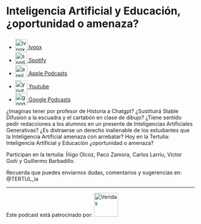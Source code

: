 # Inteligencia Artificial y Educación, ¿oportunidad o amenaza?

- [<img src="https://i0.wp.com/parqueeste.org/wp-content/uploads/2020/07/ivoox-icon.png?fit=256%2C256&ssl=1" alt="ivoox_logo" width="32" style="position: relative; top: 5px;"> Ivoox](https://go.ivoox.com/rf/120404794)
- [<img src="https://cdn.iconscout.com/icon/free/png-256/spotify-36-721973.png" alt="spotify_logo" width="32" style="position: relative; top: 5px;"> Spotify](https://open.spotify.com/episode/40v1sjHIIQ4I9q9bKnLntc?si=6OAkiYQYQqaE75AcxzD4YQ)
- [<img src="https://cdn.iconscout.com/icon/free/png-256/apple-853-675472.png" alt="apple_logo" width="32" style="position: relative; top: 5px;"> Apple Podcasts](https://podcasts.apple.com/us/podcast/inteligencia-artificial-y-educaci%C3%B3n-oportunidad-o-amenaza/id1669083682?i=1000637182175)
- [<img src="https://cdn.icon-icons.com/icons2/195/PNG/256/YouTube_23392.png" alt="youtube_logo" width="32" style="position: relative; top: 10px;"> Youtube](https://youtu.be/Qq-eoSeOqxE)
- [<img src="https://cdn.iconscout.com/icon/free/png-256/free-google-podcasts-2038772-1721669.png" alt="google_podcast_logo" width="32" style="position: relative; top: 10px;"> Google Podcasts](https://podcasts.google.com/feed/aHR0cHM6Ly93d3cuaXZvb3guY29tL3BvZGNhc3QtdGVydHVsaWEtaW50ZWxpZ2VuY2lhLWFydGlmaWNpYWxfZmdfZjExODE1MzExX2ZpbHRyb18xLnhtbA/episode/aHR0cHM6Ly93d3cuaXZvb3guY29tLzEyMDQwNDc5NA?sa=X&ved=0CAUQkfYCahcKEwjQjvfVsO6CAxUAAAAAHQAAAAAQAQ)

¿Imaginas tener por profesor de Historia a Chatgpt? ¿Sustituirá Stable Difusion a la escuadra y el cartabón en clase de dibujo? ¿Tiene sentido pedir redacciones a los alumnos en un presente de Inteligencias Artificiales Generativas? ¿Es distraerse un derecho inalienable de los estudiantes que la Inteligencia Artificial amenaza con arrebatar? Hoy en la Tertulia: Inteligencia Artificial y Educación ¿oportunidad o amenaza?

Participan en la tertulia: Íñigo Olcoz, Paco Zamora, Carlos Larríu, Victor Goñi y Guillermo Barbadillo.

Recuerda que puedes enviarnos dudas, comentarios y sugerencias en: @TERTUL_ia

---

Este podcast está patrocinado por:  [<img src="https://veridas.com/wp-content/uploads/2021/08/VERIDAS-logo-azul-coral-rgb-592x131-1.png.webp" alt="Veridas" width="64" style="position: relative; top: 0px;">](https://veridas.com/)
